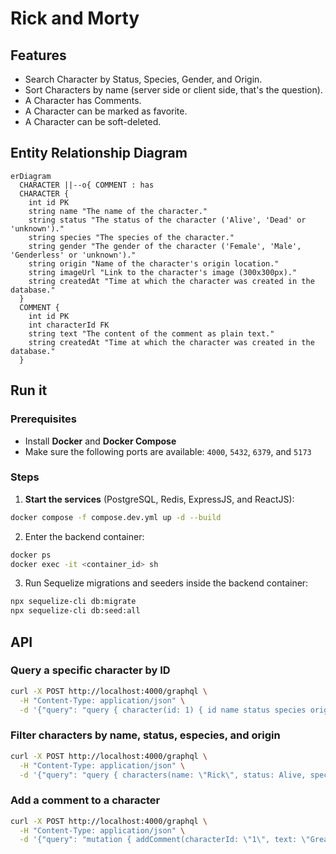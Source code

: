 # Rick and Morty

## Features
- Search Character by Status, Species, Gender, and Origin.
- Sort Characters by name (server side or client side, that's the question).
- A Character has Comments.
- A Character can be marked as favorite.
- A Character can be soft-deleted.

## Entity Relationship Diagram
```mermaid 
erDiagram
  CHARACTER ||--o{ COMMENT : has
  CHARACTER {
    int id PK
    string name "The name of the character."
    string status "The status of the character ('Alive', 'Dead' or 'unknown')."
    string species "The species of the character."
    string gender "The gender of the character ('Female', 'Male', 'Genderless' or 'unknown')."
    string origin "Name of the character's origin location."
    string imageUrl "Link to the character's image (300x300px)."
    string createdAt "Time at which the character was created in the database."
  }
  COMMENT {
    int id PK
    int characterId FK
    string text "The content of the comment as plain text."
    string createdAt "Time at which the character was created in the database."
  }
```

## Run it

### Prerequisites
- Install **Docker** and **Docker Compose**
- Make sure the following ports are available: `4000`, `5432`, `6379`, and `5173`

### Steps

1. **Start the services** (PostgreSQL, Redis, ExpressJS, and ReactJS):

```sh
docker compose -f compose.dev.yml up -d --build
```

2. Enter the backend container:

```sh
docker ps
docker exec -it <container_id> sh
```

3. Run Sequelize migrations and seeders inside the backend container:

```sh
npx sequelize-cli db:migrate
npx sequelize-cli db:seed:all
```

## API

### Query a specific character by ID
```sh
curl -X POST http://localhost:4000/graphql \
  -H "Content-Type: application/json" \
  -d '{"query": "query { character(id: 1) { id name status species origin imageUrl createdAt comments { id text createdAt } } }"}'
```

### Filter characters by name, status, especies, and origin
```sh
curl -X POST http://localhost:4000/graphql \
  -H "Content-Type: application/json" \
  -d '{"query": "query { characters(name: \"Rick\", status: Alive, species: Human, origin: \"Earth\") { id name status species origin } }"}'
```

### Add a comment to a character
```sh
curl -X POST http://localhost:4000/graphql \
  -H "Content-Type: application/json" \
  -d '{"query": "mutation { addComment(characterId: \"1\", text: \"Great character!\") { id text createdAt } }"}'
```
